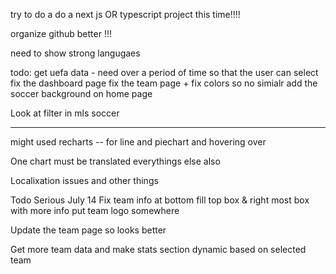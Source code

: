 try to do a  do a next js OR typescript project this time!!!!



organize github better !!!

need to show strong langugaes


todo:
get uefa data
    - need over a period of time so that the user can select
fix the dashboard page
fix the team page + fix colors so no simialr
add the soccer background on home page

Look at filter in mls soccer



____
might used recharts
    -- for line and piechart
and hovering over

One chart must be translated everythings else also


Localixation issues
and other things

Todo Serious
July 14
Fix team info at bottom
fill top box & right most box with more info
put team logo somewhere

Update the team page so looks better

Get more team data and make stats section dynamic based on selected team
